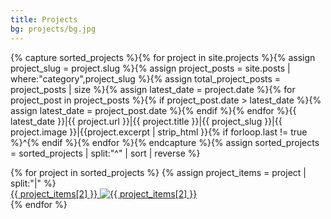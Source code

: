 ```yaml
---
title: Projects
bg: projects/bg.jpg
---
```


{% capture sorted_projects %}{% for project in site.projects %}{% assign project_slug = project.slug %}{% assign project_posts = site.posts | where:"category",project_slug %}{% assign total_project_posts = project_posts | size %}{% assign latest_date = project.date %}{% for project_post in project_posts %}{% if project_post.date > latest_date %}{% assign latest_date = project_post.date %}{% endif %}{% endfor %}{{ latest_date }}|{{ project.url }}|{{ project.title }}|{{ project_slug }}|{{ project.image }}|{{project.excerpt | strip_html }}{% if forloop.last != true %}^{% endif %}{% endfor %}{% endcapture %}{% assign sorted_projects = sorted_projects | split:"^" | sort | reverse %}

<div id="projects">
	{% for project in sorted_projects %}
	{% assign project_items = project | split:"|" %}
	<article class="project">
		<a href="{{ project_items[1] }}">
			<span>{{ project_items[2] }}</span>
			<img src="/img/content/{{ project_items[3] }}/{{ project_items[4] }}" alt="{{ project_items[2] }}" title="{{ project_items[5] }}">
		</a>
	</article>
	{% endfor %}
</div>
